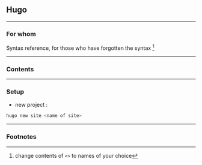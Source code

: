 ## Hugo

___

### For whom
Syntax reference, for those who have forgotten the syntax [^1]
___

### Contents

___

### Setup

- new project : 
```bash
hugo new site <name of site>
```

___
### Footnotes

[^1]: change contents of `<>` to names of your choice






